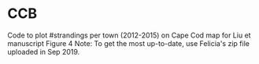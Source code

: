 # CCB
Code to plot #strandings per town (2012-2015) on Cape Cod map for Liu et manuscript Figure 4
Note: To get the most up-to-date, use Felicia's zip file uploaded in Sep 2019.
